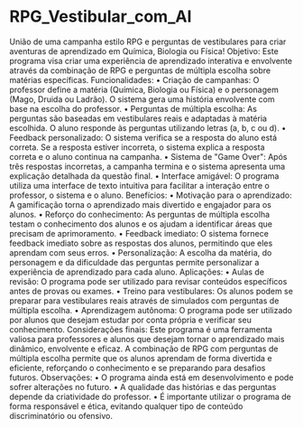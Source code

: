 # RPG_Vestibular_com_AI
União de uma campanha estilo RPG e perguntas de vestibulares para criar aventuras de aprendizado em Química, Biologia ou Física!
Objetivo:
Este programa visa criar uma experiência de aprendizado interativa e envolvente através da combinação de RPG e perguntas de múltipla escolha sobre matérias específicas.
Funcionalidades:
•	Criação de campanhas: O professor define a matéria (Química, Biologia ou Física) e o personagem (Mago, Druida ou Ladrão). O sistema gera uma história envolvente com base na escolha do professor.
•	Perguntas de múltipla escolha: As perguntas são baseadas em vestibulares reais e adaptadas à matéria escolhida. O aluno responde às perguntas utilizando letras (a, b, c ou d).
•	Feedback personalizado: O sistema verifica se a resposta do aluno está correta. Se a resposta estiver incorreta, o sistema explica a resposta correta e o aluno continua na campanha.
•	Sistema de "Game Over": Após três respostas incorretas, a campanha termina e o sistema apresenta uma explicação detalhada da questão final.
•	Interface amigável: O programa utiliza uma interface de texto intuitiva para facilitar a interação entre o professor, o sistema e o aluno.
Benefícios:
•	Motivação para o aprendizado: A gamificação torna o aprendizado mais divertido e engajador para os alunos.
•	Reforço do conhecimento: As perguntas de múltipla escolha testam o conhecimento dos alunos e os ajudam a identificar áreas que precisam de aprimoramento.
•	Feedback imediato: O sistema fornece feedback imediato sobre as respostas dos alunos, permitindo que eles aprendam com seus erros.
•	Personalização: A escolha da matéria, do personagem e da dificuldade das perguntas permite personalizar a experiência de aprendizado para cada aluno.
Aplicações:
•	Aulas de revisão: O programa pode ser utilizado para revisar conteúdos específicos antes de provas ou exames.
•	Treino para vestibulares: Os alunos podem se preparar para vestibulares reais através de simulados com perguntas de múltipla escolha.
•	Aprendizagem autônoma: O programa pode ser utilizado por alunos que desejam estudar por conta própria e verificar seu conhecimento.
Considerações finais:
Este programa é uma ferramenta valiosa para professores e alunos que desejam tornar o aprendizado mais dinâmico, envolvente e eficaz. A combinação de RPG com perguntas de múltipla escolha permite que os alunos aprendam de forma divertida e eficiente, reforçando o conhecimento e se preparando para desafios futuros.
Observações:
•	O programa ainda está em desenvolvimento e pode sofrer alterações no futuro.
•	A qualidade das histórias e das perguntas depende da criatividade do professor.
•	É importante utilizar o programa de forma responsável e ética, evitando qualquer tipo de conteúdo discriminatório ou ofensivo.
